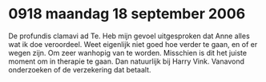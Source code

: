 # 0918 maandag 18 september 2006
De profundis clamavi ad Te. Heb mijn gevoel uitgesproken dat Anne alles wat ik doe veroordeel. Weet eigenlijk niet goed hoe verder te gaan, en of er wegen zijn. Om zeer wanhopig van te worden. Misschien is dit het juiste moment om in therapie te gaan. Dan natuurlijk bij Harry Vink. Vanavond onderzoeken of de verzekering dat betaalt.